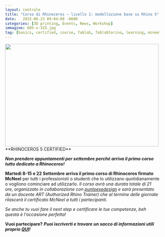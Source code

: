 ```yaml
---
layout: centrale
title: "Corso di Rhinoceros – livello 1: modellazione base su Rhino 5"
date:   2015-06-23 09:04:00 -0600
categories: [3D printing, Events, News, Workshop]
immagine: 605-x-325.jpg
tag: [basics, certified, course, fablab, fablabtorino, learning, mcneel, rhinoceros, torino]
---
```

<img src="/img/blog/605-x-325.jpg" width="500" height="333">
**RHINOCEROS 5 CERTIFIED**

**_Non prendere appuntamenti per settembre perché arriva il primo corso tutto dedicato a Rhinoceros!_**

**Martedì 8-15 e 22 Settembre arriva il primo corso di Rhinoceros firmato McNeel** per tutti i professionisti o studenti che lo utilizzano quotidianamente o vogliono cominciare ad utilizzarlo.
_Il corso avrà una durata totale di 21 ore, organizzato in collaborazione con [puntoexedesign](http://www.puntoexedesign.com/) e sarà presentato da un docente ART (Authorized Rhino Trainer) che al termine delle giornate rilascerà il certificato McNeel a tutti i partecipanti._

_Se anche tu vuoi fare il next step e certificare le tue competenze,
beh questa è l'occasione perfetta!_

**Vuoi partecipare?**
**_Puoi iscriverti e trovare un sacco di informazioni utili proprio [QUI](https://docs.google.com/forms/d/16wt498sOW7p8_8F6zqYT6KvilONLPfh3Mox865jJQJ8/viewform)!_**
